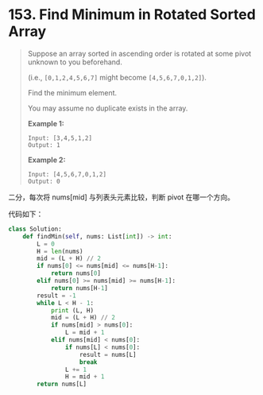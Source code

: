 # 153. Find Minimum in Rotated Sorted Array

> Suppose an array sorted in ascending order is rotated at some pivot unknown to you beforehand.
>
> (i.e.,  `[0,1,2,4,5,6,7]` might become  `[4,5,6,7,0,1,2]`).
>
> Find the minimum element.
>
> You may assume no duplicate exists in the array.
>
> **Example 1:**
>
> ```
> Input: [3,4,5,1,2] 
> Output: 1
> ```
>
> **Example 2:**
>
> ```
> Input: [4,5,6,7,0,1,2]
> Output: 0
> ```

二分，每次将 nums[mid] 与列表头元素比较，判断 pivot 在哪一个方向。

代码如下：

```python
class Solution:
    def findMin(self, nums: List[int]) -> int:
        L = 0
        H = len(nums)
        mid = (L + H) // 2
        if nums[0] <= nums[mid] <= nums[H-1]:
            return nums[0]
        elif nums[0] >= nums[mid] >= nums[H-1]:
            return nums[H-1]
        result = -1
        while L < H - 1:
            print (L, H)
            mid = (L + H) // 2
            if nums[mid] > nums[0]:
                L = mid + 1
            elif nums[mid] < nums[0]:
                if nums[L] < nums[0]:
                    result = nums[L]
                    break
                L += 1
                H = mid + 1
        return nums[L]
```

